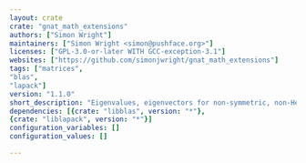 ```yaml
---
layout: crate
crate: "gnat_math_extensions"
authors: ["Simon Wright"]
maintainers: ["Simon Wright <simon@pushface.org>"]
licenses: ["GPL-3.0-or-later WITH GCC-exception-3.1"]
websites: ["https://github.com/simonjwright/gnat_math_extensions"]
tags: ["matrices",
"blas",
"lapack"]
version: "1.1.0"
short_description: "Eigenvalues, eigenvectors for non-symmetric, non-Hermitian matrices"
dependencies: [{crate: "libblas", version: "*"},
{crate: "liblapack", version: "*"}]
configuration_variables: []
configuration_values: []

---
```



